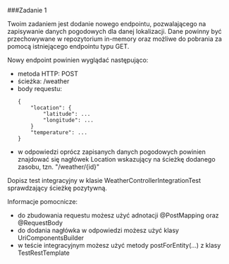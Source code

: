 ###Zadanie 1

Twoim zadaniem jest dodanie nowego endpointu, pozwalającego na zapisywanie danych pogodowych dla danej lokalizacji.
Dane powinny być przechowywane w repozytorium in-memory oraz możliwe do pobrania za pomocą istniejącego endpointu typu GET.

Nowy endpoint powinien wyglądać następująco:

* metoda HTTP: POST
* ścieżka: /weather
* body requestu:
    ```
    {
        "location": {
            "latitude": ...
            "longitude": ...
        }
        "temperature": ...
    }
    ```
* w odpowiedzi oprócz zapisanych danych pogodowych powinien znajdować się nagłówek Location wskazujący na ścieżkę dodanego zasobu, tzn. "/weather/{id}"

Dopisz test integracyjny w klasie WeatherControllerIntegrationTest sprawdzający ścieżkę pozytywną.

Informacje pomocnicze:
* do zbudowania requestu możesz użyć adnotacji @PostMapping oraz @RequestBody
* do dodania nagłówka w odpowiedzi możesz użyć klasy UriComponentsBuilder
* w teście integracyjnym możesz użyć metody postForEntity(...) z klasy TestRestTemplate